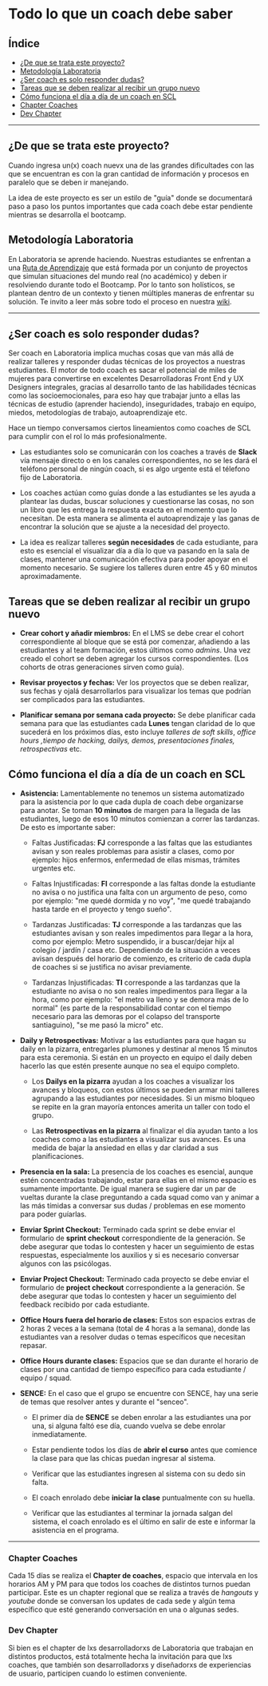 # Todo lo que un coach debe saber

## Índice


* [¿De que se trata este proyecto?](#¿de-que-se-trata-este-proyecto?)
* [Metodología Laboratoria](#metodología-laboratoria)
* [¿Ser coach es solo responder dudas?](#¿ser-coach-es-solo-responder-dudas?)
* [Tareas que se deben realizar al recibir un grupo nuevo](#tareas-que-se-deben-realizar-al-recibir-un-grupo-nuevo)
* [Cómo funciona el día a día de un coach en SCL](#cómo-funciona-el-día-a-día-de-un-coach-en-SCL)
* [Chapter Coaches](#chapter-coaches)
* [Dev Chapter](#dev-chapter)

***
## ¿De que se trata este proyecto?

Cuando ingresa un(x) coach nuevx una de las grandes dificultades con las que se encuentran es con la gran cantidad de información y procesos en paralelo que se deben ir manejando.

La idea de este proyecto es ser un estilo de "guía" donde se documentará paso a paso los puntos importantes que cada coach debe estar pendiente mientras se desarrolla el bootcamp.

## Metodología Laboratoria

En Laboratoria se aprende haciendo. Nuestras estudiantes se enfrentan a una [Ruta de Aprendizaje](https://docs.google.com/drawings/d/1NmDVTea4oHGAhbJ8_ygzFYII7NuumuiZxCunj-lNO20/edit) que está formada por un conjunto de proyectos que simulan situaciones del mundo real (no académico) y deben ir resolviendo durante todo el Bootcamp. Por lo tanto son holísticos, se plantean dentro de un contexto y tienen múltiples maneras de enfrentar su solución.
Te invito a leer más sobre todo el proceso en nuestra [wiki](https://sites.google.com/laboratoria.la/wiki).

***

## ¿Ser coach es solo responder dudas?

Ser coach en Laboratoria implica muchas cosas que van más allá de realizar talleres y responder dudas técnicas de los proyectos a nuestras estudiantes. El motor de todo coach es sacar el potencial de miles de mujeres para convertirse en excelentes Desarrolladoras Front End y UX Designers integrales, gracias al desarrollo tanto de las habilidades técnicas como las socioemocionales, para eso hay que trabajar junto a ellas las técnicas de estudio (aprender haciendo), inseguridades, trabajo en equipo, miedos, metodologías de trabajo, autoaprendizaje etc.

Hace un tiempo conversamos ciertos lineamientos como coaches de SCL para cumplir con el rol lo más profesionalmente.

* Las estudiantes solo se comunicarán con los coaches a través de **Slack** vía mensaje directo o en los canales correspondientes, no se les dará el teléfono personal de ningún coach, si es algo urgente está el télefono fijo de Laboratoria.

* Los coaches actúan como guías donde a las estudiantes se les ayuda a plantear las dudas, buscar soluciones y cuestionarse las cosas, no son un libro que les entrega la respuesta exacta en el momento que lo necesitan. De esta manera se alimenta el autoaprendizaje y las ganas de encontrar la solución que se ajuste a la necesidad del proyecto.

* La idea es realizar talleres **según necesidades** de cada estudiante, para esto es esencial el visualizar día a día lo que va pasando en la sala de clases, mantener una comunicación efectiva para poder apoyar en el momento necesario. Se sugiere los talleres duren entre 45 y 60 minutos aproximadamente.

## Tareas que se deben realizar al recibir un grupo nuevo

* **Crear cohort y añadir miembros:** En el LMS se debe crear el cohort correspondiente al bloque que se está por comenzar, añadiendo a las estudiantes y al team formación, estos últimos como _admins_. Una vez creado el cohort se deben agregar los cursos correspondientes. (Los cohorts de otras generaciones sirven como guía).

* **Revisar proyectos y fechas:** Ver los proyectos que se deben realizar, sus fechas y ojalá desarrollarlos para visualizar los temas que podrían ser complicados para las estudiantes.

* **Planificar semana por semana cada proyecto:** Se debe planificar cada semana para que las estudiantes cada **Lunes** tengan claridad de lo que sucederá en los próximos días, esto incluye _talleres de soft skills_, _office hours ,tiempo de hacking, dailys, demos, presentaciones finales, retrospectivas_ etc.

## Cómo funciona el día a día de un coach en SCL

* **Asistencia:** Lamentablemente no tenemos un sistema automatizado para la asistencia por lo que cada dupla de coach debe organizarse para anotar. Se toman **10 minutos** de margen para la llegada de las estudiantes, luego de esos 10 minutos comienzan a correr las tardanzas. De esto es importante saber:
  - Faltas Justificadas: **FJ** corresponde a las faltas que las estudiantes avisan y son reales problemas para asistir a clases, como por ejemplo: hijos enfermos, enfermedad de ellas mismas, trámites urgentes etc.

  - Faltas Injustificadas: **FI** corresponde a las faltas donde la estudiante no avisa o no justifica una falta con un argumento de peso, como por ejemplo: "me quedé dormida y no voy", "me quedé trabajando hasta tarde en el proyecto y tengo sueño".

  - Tardanzas Justificadas: **TJ** corresponde a las tardanzas que las estudiantes avisan y son reales impedimentos para llegar a la hora, como por ejemplo: Metro suspendido, ir a buscar/dejar hijx al colegio / jardín / casa etc. Dependiendo de la situación a veces avisan después del horario de comienzo, es criterio de cada dupla de coaches si se justifica no avisar previamente.
  
  - Tardanzas Injustificadas: **TI** corresponde a las tardanzas que la estudiante no avisa o no son reales impedimentos para llegar a la hora, como por ejemplo: "el metro va lleno y se demora más de lo normal" (es parte de la responsabilidad contar con el tiempo necesario para las demoras por el colapso del transporte santiaguino), "se me pasó la micro" etc. 

* **Daily y Retrospectivas:** Motivar a las estudiantes para que hagan su daily en la pizarra, entregarles plumones y destinar al menos 15 minutos para esta ceremonia. Si están en un proyecto en equipo el daily deben hacerlo las que estén presente aunque no sea el equipo completo.
  - Los **Dailys en la pizarra** ayudan a los coaches a visualizar los avances y bloqueos, con estos últimos se pueden armar mini talleres agrupando a las estudiantes por necesidades. Si un mismo bloqueo se repite en la gran mayoría entonces amerita un taller con todo el grupo.

  - Las **Retrospectivas en la pizarra** al finalizar el día ayudan tanto a los coaches como a las estudiantes a visualizar sus avances. Es una medida de bajar la ansiedad en ellas y dar claridad a sus planificaciones.

* **Presencia en la sala:** La presencia de los coaches es esencial, aunque estén concentradas trabajando, estar para ellas en el mismo espacio es sumamente importante. De igual manera se sugiere dar un par de vueltas durante la clase preguntando a cada squad como van y animar a las más tímidas a conversar sus dudas / problemas en ese momento para poder guíarlas.

* **Enviar Sprint Checkout:** Terminado cada sprint se debe enviar el formulario de **sprint checkout** correspondiente de la generación. Se debe asegurar que todas lo contesten y hacer un seguimiento de estas respuestas, especialmente los auxilios y si es necesario conversar algunos con las psicólogas.

* **Enviar Project Checkout:** Terminado cada proyecto se debe enviar el formulario de **project checkout** correspondiente a la generación. Se debe asegurar que todas lo contesten y hacer un seguimiento del feedback recibido por cada estudiante.

* **Office Hours fuera del horario de clases:** Estos son espacios extras de 2 horas 2 veces a la semana (total de 4 horas a la semana), donde las estudiantes van a resolver dudas o temas específicos que necesitan repasar. 

* **Office Hours durante clases:** Espacios que se dan durante el horario de clases por una cantidad de tiempo específico para cada estudiante / equipo / squad.

* **SENCE:** En el caso que el grupo se encuentre con SENCE, hay una serie de temas que resolver antes y durante el "senceo".
    - El primer día de **SENCE** se deben enrolar a las estudiantes una por una, si alguna faltó ese día, cuando vuelva se debe enrolar inmediatamente.

    - Estar pendiente todos los días de **abrir el curso** antes que comience la clase para que las chicas puedan ingresar al sistema.

    - Verificar que las estudiantes ingresen al sistema con su dedo sin falta.

    - El coach enrolado debe **iniciar la clase** puntualmente con su huella.

    - Verificar que las estudiantes al terminar la jornada salgan del sistema, el coach enrolado es el último en salir de este e informar la asistencia en el programa.


***

### Chapter Coaches

Cada 15 días se realiza el **Chapter de coaches**, espacio que intervala en los horarios AM y PM para que todos los coaches de distintos turnos puedan participar. Este es un chapter regional que se realiza a través de _hangouts_ y _youtube_ donde se conversan los updates de cada sede y algún tema específico que esté generando conversación en una o algunas sedes.

### Dev Chapter

Si bien es el chapter de lxs desarrolladorxs de Laboratoria que trabajan en distintos productos, está totalmente hecha la invitación para que lxs coaches, que también son desarrolladorxs y diseñadorxs de experiencias de usuario, participen cuando lo estimen conveniente.